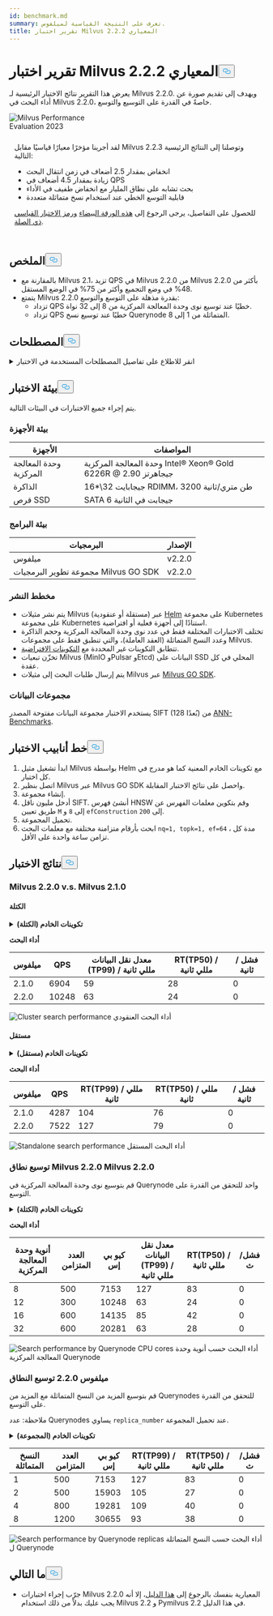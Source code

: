 ```yaml
---
id: benchmark.md
summary: تعرف على النتيجة القياسية لميلفوس.
title: تقرير اختبار Milvus 2.2.2 المعياري
---
```

<h1 id="Milvus-22-Benchmark-Test-Report" class="common-anchor-header">تقرير اختبار Milvus 2.2.2 المعياري<button data-href="#Milvus-22-Benchmark-Test-Report" class="anchor-icon" translate="no">
      <svg translate="no"
        aria-hidden="true"
        focusable="false"
        height="20"
        version="1.1"
        viewBox="0 0 16 16"
        width="16"
      >
        <path
          fill="#0092E4"
          fill-rule="evenodd"
          d="M4 9h1v1H4c-1.5 0-3-1.69-3-3.5S2.55 3 4 3h4c1.45 0 3 1.69 3 3.5 0 1.41-.91 2.72-2 3.25V8.59c.58-.45 1-1.27 1-2.09C10 5.22 8.98 4 8 4H4c-.98 0-2 1.22-2 2.5S3 9 4 9zm9-3h-1v1h1c1 0 2 1.22 2 2.5S13.98 12 13 12H9c-.98 0-2-1.22-2-2.5 0-.83.42-1.64 1-2.09V6.25c-1.09.53-2 1.84-2 3.25C6 11.31 7.55 13 9 13h4c1.45 0 3-1.69 3-3.5S14.5 6 13 6z"
        ></path>
      </svg>
    </button></h1><p>يعرض هذا التقرير نتائج الاختبار الرئيسية لـ Milvus 2.2.0. ويهدف إلى تقديم صورة عن أداء البحث في Milvus 2.2.0، خاصةً في القدرة على التوسيع والتوسع.</p>
<div class="alert note">
  <div style="display: flex;">
      <div style="flex:0.3;">
        <img translate="no" src="https://zilliz.com/images/whitepaper/performance.png" alt="Milvus Performance Evaluation 2023" />
      </div>
  </div>
  <div style="flex:1;padding: 10px;">
    <p>لقد أجرينا مؤخرًا معيارًا قياسيًا مقابل Milvus 2.2.3 وتوصلنا إلى النتائج الرئيسية التالية:</p>
    <ul>
      <li>انخفاض بمقدار 2.5 أضعاف في زمن انتقال البحث</li>
      <li>زيادة بمقدار 4.5 أضعاف في QPS</li>
      <li>بحث تشابه على نطاق المليار مع انخفاض طفيف في الأداء</li>
      <li>قابلية التوسع الخطي عند استخدام نسخ متماثلة متعددة</li>
    </ul>
    <p>للحصول على التفاصيل، يرجى الرجوع إلى <a href="https://zilliz.com/resources/whitepaper/milvus-performance-benchmark">هذه الورقة البيضاء</a> <a href="https://github.com/zilliztech/VectorDBBench">ورمز الاختبار القياسي ذي الصلة</a>. </p>
  </div>
</div>
<h2 id="Summary" class="common-anchor-header">الملخص<button data-href="#Summary" class="anchor-icon" translate="no">
      <svg translate="no"
        aria-hidden="true"
        focusable="false"
        height="20"
        version="1.1"
        viewBox="0 0 16 16"
        width="16"
      >
        <path
          fill="#0092E4"
          fill-rule="evenodd"
          d="M4 9h1v1H4c-1.5 0-3-1.69-3-3.5S2.55 3 4 3h4c1.45 0 3 1.69 3 3.5 0 1.41-.91 2.72-2 3.25V8.59c.58-.45 1-1.27 1-2.09C10 5.22 8.98 4 8 4H4c-.98 0-2 1.22-2 2.5S3 9 4 9zm9-3h-1v1h1c1 0 2 1.22 2 2.5S13.98 12 13 12H9c-.98 0-2-1.22-2-2.5 0-.83.42-1.64 1-2.09V6.25c-1.09.53-2 1.84-2 3.25C6 11.31 7.55 13 9 13h4c1.45 0 3-1.69 3-3.5S14.5 6 13 6z"
        ></path>
      </svg>
    </button></h2><ul>
<li>بالمقارنة مع Milvus 2.1، تزيد QPS في Milvus 2.2.0 من Milvus 2.2.0 بأكثر من 48% في وضع التجميع وأكثر من 75% في الوضع المستقل.</li>
<li>يتمتع Milvus 2.2.0 بقدرة مذهلة على التوسع والتوسع:<ul>
<li>تزداد QPS خطيًا عند توسيع نوى وحدة المعالجة المركزية من 8 إلى 32 نواة.</li>
<li>تزداد QPS خطيًا عند توسيع نسخ Querynode المتماثلة من 1 إلى 8.</li>
</ul></li>
</ul>
<h2 id="Terminology" class="common-anchor-header">المصطلحات<button data-href="#Terminology" class="anchor-icon" translate="no">
      <svg translate="no"
        aria-hidden="true"
        focusable="false"
        height="20"
        version="1.1"
        viewBox="0 0 16 16"
        width="16"
      >
        <path
          fill="#0092E4"
          fill-rule="evenodd"
          d="M4 9h1v1H4c-1.5 0-3-1.69-3-3.5S2.55 3 4 3h4c1.45 0 3 1.69 3 3.5 0 1.41-.91 2.72-2 3.25V8.59c.58-.45 1-1.27 1-2.09C10 5.22 8.98 4 8 4H4c-.98 0-2 1.22-2 2.5S3 9 4 9zm9-3h-1v1h1c1 0 2 1.22 2 2.5S13.98 12 13 12H9c-.98 0-2-1.22-2-2.5 0-.83.42-1.64 1-2.09V6.25c-1.09.53-2 1.84-2 3.25C6 11.31 7.55 13 9 13h4c1.45 0 3-1.69 3-3.5S14.5 6 13 6z"
        ></path>
      </svg>
    </button></h2><p><details>
<summary>انقر للاطلاع على تفاصيل المصطلحات المستخدمة في الاختبار</summary>
<table class="terminology">
<thead>
<tr>
<th>المصطلح</th>
<th>الوصف</th>
</tr>
</thead>
<tbody>
<tr>
<td>ن كيو كيو</td>
<td>عدد المتجهات المراد البحث عنها في طلب بحث واحد</td>
</tr>
<tr>
<td>توبك</td>
<td>عدد أقرب المتجهات المطلوب استرجاعها لكل متجه (في nq) في طلب البحث</td>
</tr>
<tr>
<td>هف</td>
<td>معلمة بحث خاصة <a href="https://milvus.io/docs/v2.2.x/index.md">بفهرس HNSW</a></td>
</tr>
<tr>
<td>RT</td>
<td>زمن الاستجابة من إرسال الطلب إلى استلام الاستجابة</td>
</tr>
<tr>
<td>كيو بي إس</td>
<td>عدد طلبات البحث التي تتم معالجتها بنجاح في الثانية الواحدة</td>
</tr>
</tbody>
</table>
</details></p>
<h2 id="Test-environment" class="common-anchor-header">بيئة الاختبار<button data-href="#Test-environment" class="anchor-icon" translate="no">
      <svg translate="no"
        aria-hidden="true"
        focusable="false"
        height="20"
        version="1.1"
        viewBox="0 0 16 16"
        width="16"
      >
        <path
          fill="#0092E4"
          fill-rule="evenodd"
          d="M4 9h1v1H4c-1.5 0-3-1.69-3-3.5S2.55 3 4 3h4c1.45 0 3 1.69 3 3.5 0 1.41-.91 2.72-2 3.25V8.59c.58-.45 1-1.27 1-2.09C10 5.22 8.98 4 8 4H4c-.98 0-2 1.22-2 2.5S3 9 4 9zm9-3h-1v1h1c1 0 2 1.22 2 2.5S13.98 12 13 12H9c-.98 0-2-1.22-2-2.5 0-.83.42-1.64 1-2.09V6.25c-1.09.53-2 1.84-2 3.25C6 11.31 7.55 13 9 13h4c1.45 0 3-1.69 3-3.5S14.5 6 13 6z"
        ></path>
      </svg>
    </button></h2><p>يتم إجراء جميع الاختبارات في البيئات التالية.</p>
<h3 id="Hardware-environment" class="common-anchor-header">بيئة الأجهزة</h3><table>
<thead>
<tr><th>الأجهزة</th><th>المواصفات</th></tr>
</thead>
<tbody>
<tr><td>وحدة المعالجة المركزية</td><td>وحدة المعالجة المركزية Intel® Xeon® Gold 6226R @ 2.90 جيجاهرتز</td></tr>
<tr><td>الذاكرة</td><td>16*\32 جيجابايت RDIMM، 3200 طن متري/ثانية</td></tr>
<tr><td>قرص SSD</td><td>SATA 6 جيجابت في الثانية</td></tr>
</tbody>
</table>
<h3 id="Software-environment" class="common-anchor-header">بيئة البرامج</h3><table>
<thead>
<tr><th>البرمجيات</th><th>الإصدار</th></tr>
</thead>
<tbody>
<tr><td>ميلفوس</td><td>v2.2.0</td></tr>
<tr><td>مجموعة تطوير البرمجيات Milvus GO SDK</td><td>v2.2.0</td></tr>
</tbody>
</table>
<h3 id="Deployment-scheme" class="common-anchor-header">مخطط النشر</h3><ul>
<li>يتم نشر مثيلات Milvus (مستقلة أو عنقودية) عبر <a href="https://milvus.io/docs/install_standalone-helm.md">Helm</a> على مجموعة Kubernetes على مجموعة Kubernetes استنادًا إلى أجهزة فعلية أو افتراضية.</li>
<li>تختلف الاختبارات المختلفة فقط في عدد نوى وحدة المعالجة المركزية وحجم الذاكرة وعدد النسخ المتماثلة (العقد العاملة)، والتي تنطبق فقط على مجموعات Milvus.</li>
<li>تتطابق التكوينات غير المحددة مع <a href="https://github.com/milvus-io/milvus-helm/blob/master/charts/milvus/values.yaml">التكوينات الافتراضية</a>.</li>
<li>تخزّن تبعيات Milvus (MinIO وPulsar وEtcd) البيانات على SSD المحلي في كل عقدة.</li>
<li>يتم إرسال طلبات البحث إلى مثيلات Milvus عبر <a href="https://github.com/milvus-io/milvus-sdk-go/tree/master/tests">Milvus GO SDK</a>.</li>
</ul>
<h3 id="Data-sets" class="common-anchor-header">مجموعات البيانات</h3><p>يستخدم الاختبار مجموعة البيانات مفتوحة المصدر SIFT (128 بُعدًا) من <a href="https://github.com/erikbern/ann-benchmarks/#data-sets">ANN-Benchmarks</a>.</p>
<h2 id="Test-pipeline" class="common-anchor-header">خط أنابيب الاختبار<button data-href="#Test-pipeline" class="anchor-icon" translate="no">
      <svg translate="no"
        aria-hidden="true"
        focusable="false"
        height="20"
        version="1.1"
        viewBox="0 0 16 16"
        width="16"
      >
        <path
          fill="#0092E4"
          fill-rule="evenodd"
          d="M4 9h1v1H4c-1.5 0-3-1.69-3-3.5S2.55 3 4 3h4c1.45 0 3 1.69 3 3.5 0 1.41-.91 2.72-2 3.25V8.59c.58-.45 1-1.27 1-2.09C10 5.22 8.98 4 8 4H4c-.98 0-2 1.22-2 2.5S3 9 4 9zm9-3h-1v1h1c1 0 2 1.22 2 2.5S13.98 12 13 12H9c-.98 0-2-1.22-2-2.5 0-.83.42-1.64 1-2.09V6.25c-1.09.53-2 1.84-2 3.25C6 11.31 7.55 13 9 13h4c1.45 0 3-1.69 3-3.5S14.5 6 13 6z"
        ></path>
      </svg>
    </button></h2><ol>
<li>ابدأ تشغيل مثيل Milvus بواسطة Helm مع تكوينات الخادم المعنية كما هو مدرج في كل اختبار.</li>
<li>اتصل بنظير Milvus عبر Milvus GO SDK واحصل على نتائج الاختبار المقابلة.</li>
<li>إنشاء مجموعة.</li>
<li>أدخل مليون ناقل SIFT. أنشئ فهرس HNSW وقم بتكوين معلمات الفهرس عن طريق تعيين <code translate="no">M</code> إلى <code translate="no">8</code> و <code translate="no">efConstruction</code> إلى <code translate="no">200</code>.</li>
<li>تحميل المجموعة.</li>
<li>ابحث بأرقام متزامنة مختلفة مع معلمات البحث <code translate="no">nq=1, topk=1, ef=64</code> ، مدة كل تزامن ساعة واحدة على الأقل.</li>
</ol>
<h2 id="Test-results" class="common-anchor-header">نتائج الاختبار<button data-href="#Test-results" class="anchor-icon" translate="no">
      <svg translate="no"
        aria-hidden="true"
        focusable="false"
        height="20"
        version="1.1"
        viewBox="0 0 16 16"
        width="16"
      >
        <path
          fill="#0092E4"
          fill-rule="evenodd"
          d="M4 9h1v1H4c-1.5 0-3-1.69-3-3.5S2.55 3 4 3h4c1.45 0 3 1.69 3 3.5 0 1.41-.91 2.72-2 3.25V8.59c.58-.45 1-1.27 1-2.09C10 5.22 8.98 4 8 4H4c-.98 0-2 1.22-2 2.5S3 9 4 9zm9-3h-1v1h1c1 0 2 1.22 2 2.5S13.98 12 13 12H9c-.98 0-2-1.22-2-2.5 0-.83.42-1.64 1-2.09V6.25c-1.09.53-2 1.84-2 3.25C6 11.31 7.55 13 9 13h4c1.45 0 3-1.69 3-3.5S14.5 6 13 6z"
        ></path>
      </svg>
    </button></h2><h3 id="Milvus-220-vs-Milvus-210" class="common-anchor-header">Milvus 2.2.0 v.s. Milvus 2.1.0</h3><h4 id="Cluster" class="common-anchor-header">الكتلة</h4><p><details>
<summary><b>تكوينات الخادم (الكتلة)</b></summary><code translate="no">yaml queryNode: replicas: 1 resources: limits: cpu: &quot;12.0&quot; memory: 8Gi requests: cpu: &quot;12.0&quot; memory: 8Gi</code></details></p>
<p><strong>أداء البحث</strong></p>
<table>
<thead>
<tr><th>ميلفوس</th><th>QPS</th><th>معدل نقل البيانات (TP99) / مللي ثانية</th><th>RT(TP50) / مللي ثانية</th><th>فشل / ثانية</th></tr>
</thead>
<tbody>
<tr><td>2.1.0</td><td>6904</td><td>59</td><td>28</td><td>0</td></tr>
<tr><td>2.2.0</td><td>10248</td><td>63</td><td>24</td><td>0</td></tr>
</tbody>
</table>
<p>
  
   <span class="img-wrapper"> <img translate="no" src="/docs/v2.6.x/assets/cluster_search_performance_210_vs_220.png" alt="Cluster search performance" class="doc-image" id="cluster-search-performance" />
   </span> <span class="img-wrapper"> <span>أداء البحث العنقودي</span> </span></p>
<h4 id="Standalone" class="common-anchor-header">مستقل</h4><p><details>
<summary><b>تكوينات الخادم (مستقل)</b></summary><code translate="no">yaml standalone: replicas: 1 resources: limits: cpu: &quot;12.0&quot; memory: 16Gi requests: cpu: &quot;12.0&quot; memory: 16Gi</code></details></p>
<p><strong>أداء البحث</strong></p>
<table>
<thead>
<tr><th>ميلفوس</th><th>QPS</th><th>RT(TP99) / مللي ثانية</th><th>RT(TP50) / مللي ثانية</th><th>فشل / ثانية</th></tr>
</thead>
<tbody>
<tr><td>2.1.0</td><td>4287</td><td>104</td><td>76</td><td>0</td></tr>
<tr><td>2.2.0</td><td>7522</td><td>127</td><td>79</td><td>0</td></tr>
</tbody>
</table>
<p>
  
   <span class="img-wrapper"> <img translate="no" src="/docs/v2.6.x/assets/standalone_search_performance_210_vs_220.png" alt="Standalone search performance" class="doc-image" id="standalone-search-performance" />
   </span> <span class="img-wrapper"> <span>أداء البحث المستقل</span> </span></p>
<h3 id="Milvus-220-Scale-up" class="common-anchor-header">توسيع نطاق Milvus 2.2.0 Milvus 2.2.0</h3><p>قم بتوسيع نوى وحدة المعالجة المركزية في Querynode واحد للتحقق من القدرة على التوسع.</p>
<p><details>
<summary><b>تكوينات الخادم (الكتلة)</b></summary><code translate="no">yaml queryNode: replicas: 1 resources: limits: cpu: &quot;8.0&quot; /&quot;12.0&quot; /&quot;16.0&quot; /&quot;32.0&quot; memory: 8Gi requests: cpu: &quot;8.0&quot; /&quot;12.0&quot; /&quot;16.0&quot; /&quot;32.0&quot; memory: 8Gi</code></details></p>
<p><strong>أداء البحث</strong></p>
<table>
<thead>
<tr><th>أنوية وحدة المعالجة المركزية</th><th>العدد المتزامن</th><th>كيو بي إس</th><th>معدل نقل البيانات (TP99) / مللي ثانية</th><th>RT(TP50) / مللي ثانية</th><th>فشل/ث</th></tr>
</thead>
<tbody>
<tr><td>8</td><td>500</td><td>7153</td><td>127</td><td>83</td><td>0</td></tr>
<tr><td>12</td><td>300</td><td>10248</td><td>63</td><td>24</td><td>0</td></tr>
<tr><td>16</td><td>600</td><td>14135</td><td>85</td><td>42</td><td>0</td></tr>
<tr><td>32</td><td>600</td><td>20281</td><td>63</td><td>28</td><td>0</td></tr>
</tbody>
</table>
<p>
  
   <span class="img-wrapper"> <img translate="no" src="/docs/v2.6.x/assets/search_performance_by_querynode_cpu_cores.png" alt="Search performance by Querynode CPU cores" class="doc-image" id="search-performance-by-querynode-cpu-cores" />
   </span> <span class="img-wrapper"> <span>أداء البحث حسب أنوية وحدة المعالجة المركزية Querynode</span> </span></p>
<h3 id="Milvus-220-Scale-out" class="common-anchor-header">ميلفوس 2.2.0 توسيع النطاق</h3><p>قم بتوسيع المزيد من النسخ المتماثلة مع المزيد من Querynodes للتحقق من القدرة على التوسع.</p>
<div class="alert note">
<p>ملاحظة: عدد Querynodes يساوي <code translate="no">replica_number</code> عند تحميل المجموعة.</p>
</div>
<p><details>
<summary><b>تكوينات الخادم (المجموعة)</b></summary><code translate="no">yaml queryNode: replicas: 1 / 2 / 4 / 8 resources: limits: cpu: &quot;8.0&quot; memory: 8Gi requests: cpu: &quot;8.0&quot; memory: 8Gi</code></details></p>
<table>
<thead>
<tr><th>النسخ المتماثلة</th><th>العدد المتزامن</th><th>كيو بي إس</th><th>RT(TP99) / مللي ثانية</th><th>RT(TP50) / مللي ثانية</th><th>فشل/ث</th></tr>
</thead>
<tbody>
<tr><td>1</td><td>500</td><td>7153</td><td>127</td><td>83</td><td>0</td></tr>
<tr><td>2</td><td>500</td><td>15903</td><td>105</td><td>27</td><td>0</td></tr>
<tr><td>4</td><td>800</td><td>19281</td><td>109</td><td>40</td><td>0</td></tr>
<tr><td>8</td><td>1200</td><td>30655</td><td>93</td><td>38</td><td>0</td></tr>
</tbody>
</table>
<p>
  
   <span class="img-wrapper"> <img translate="no" src="/docs/v2.6.x/assets/search_performance_by_querynode_replicas.png" alt="Search performance by Querynode replicas" class="doc-image" id="search-performance-by-querynode-replicas" />
   </span> <span class="img-wrapper"> <span>أداء البحث حسب النسخ المتماثلة ل Querynode</span> </span></p>
<h2 id="Whats-next" class="common-anchor-header">ما التالي<button data-href="#Whats-next" class="anchor-icon" translate="no">
      <svg translate="no"
        aria-hidden="true"
        focusable="false"
        height="20"
        version="1.1"
        viewBox="0 0 16 16"
        width="16"
      >
        <path
          fill="#0092E4"
          fill-rule="evenodd"
          d="M4 9h1v1H4c-1.5 0-3-1.69-3-3.5S2.55 3 4 3h4c1.45 0 3 1.69 3 3.5 0 1.41-.91 2.72-2 3.25V8.59c.58-.45 1-1.27 1-2.09C10 5.22 8.98 4 8 4H4c-.98 0-2 1.22-2 2.5S3 9 4 9zm9-3h-1v1h1c1 0 2 1.22 2 2.5S13.98 12 13 12H9c-.98 0-2-1.22-2-2.5 0-.83.42-1.64 1-2.09V6.25c-1.09.53-2 1.84-2 3.25C6 11.31 7.55 13 9 13h4c1.45 0 3-1.69 3-3.5S14.5 6 13 6z"
        ></path>
      </svg>
    </button></h2><ul>
<li>جرّب إجراء اختبارات Milvus 2.2.0 المعيارية بنفسك بالرجوع إلى <a href="https://milvus.io/blog/2022-08-16-A-Quick-Guide-to-Benchmarking-Milvus-2-1.md">هذا الدليل</a>، إلا أنه يجب عليك بدلاً من ذلك استخدام Milvus 2.2 و Pymilvus 2.2 في هذا الدليل.</li>
</ul>
